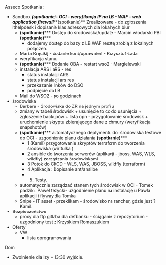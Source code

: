 Asseco
Spotkania : 
  - Sandbox
	    *****(spotkanie)**- OCI - weryfikacja IP na LB - WAF - web application firewall*****(spotkanie)**
	      Zrealizowane - do zgłoszenia ithelpdesk i dopisanie klas adresowych dla lokalnych  biur
	  - **(spotkanie)***** Dostęp do środowiska/update - Marcin włodarski PBI **(spotkanie)*****
		  - dodajemy dostęp do bazy z LB WAF resztę zrobią z lokalnych połączeń.
	  - Marta Kręcikij - dodanie kont/uprawnień - Krzysztof Łada
	  - weryfikacja stanu.
	  - **(spotkanie)***** Dodanie OBA - restart wso2 - Margielewski
	  - instalacja ARS i aRS - res
		  - status instalacji ARS
		  - status instalacji ars res
		  - przekazanie linków do DSO
		  - podpięcie do LB
	  - Mail do WSO2 - po godzinach
  - środowiska
	  - Barbara - Środowiska do ZR na jednym profilu
	  - zmiany w tabeli środowisk + usunięcie to co do usunięcia + zgłoszenie backupów + lista opn - przygotowanie środowisk + uruchomienie skryptu zbierającego  dane z chmury (weryfikacja snapshotów)
	  - **(spotkanie)***** automatycznego deplymentu do  środowiska testowe do OCI - uzgodnienie planu działania    **(spotkanie)*****
		  - 1 (Kamil) przygotowanie skryptów terraform do tworzenia środowiska (wirltulka )
		  - 2 ansible do tworzenia serwerów (aplikacji - jboss, WAS, WLS, wildfly) zarządzania środowiskami
		  - 3 Potok do CI/CD - WLS, WAS, JBOSS, wildfly (terraform)
		  - 4 Aplikacja  : Dopisanie ant/ansilbe
		  - 5. Testy.
	  - automatycznie zarządzać stanem tych środowisk w OCI - Tomek padzik+ Paweł tezycki- uzgodnienie planu na instalację u Pawła aplikacji i flyway dla Tomka
	  - Snipe - IT asset - przeklikam - środowisko na rancher, gdzie jest ? Kamil.
  - Bezpieczeństwo
	  - proxy dla ftp gitlaba dla defbanku - ściąganie z repozytorium - uzgodniony test z Krzyśkiem Romaszukiem
  - Oferty
	  - VW
		  - lista oprogramowania

Dom
 - Zwolnienie dla izy + 13:30 wyjście.
